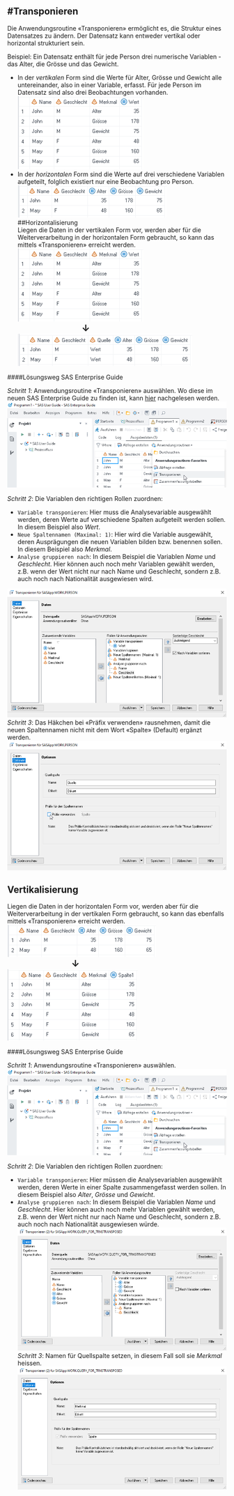 #Transponieren
---
Die Anwendungsroutine «Transponieren» ermöglicht es, die Struktur eines Datensatzes zu ändern. Der Datensatz kann entweder vertikal oder horizontal strukturiert sein.  

Beispiel: Ein Datensatz enthält für jede Person drei numerische Variablen - das Alter, die Grösse und das Gewicht.

* In der <em>vertikalen</em> Form sind die Werte für Alter, Grösse und Gewicht alle untereinander, also in einer Variable, erfasst. Für jede Person im Datensatz sind also drei Beobachtungen vorhanden.  
![](img/Transp_1.png)
* In der <em>horizontalen</em> Form sind die Werte auf drei verschiedene Variablen aufgeteilt, folglich existiert nur eine Beobachtung pro Person.   
![](img/Transp_2.png)
##Horizontalisierung  
Liegen die Daten in der vertikalen Form vor, werden aber für die Weiterverarbeitung in der horizontalen Form gebraucht, so kann das mittels «Transponieren» erreicht werden.  
![](img/Transp_1.png)  
&ensp;&ensp;&ensp;&ensp;&ensp;&ensp;&ensp;&ensp;&ensp;&ensp;&ensp;&ensp;&ensp;&ensp;&ensp;&ensp;&ensp;&ensp;&ensp;&ensp;&ensp;<span style="font-size:1.5em;">**&darr;**</span>  
![](img/Transp_3.png)

####Lösungsweg SAS Enterprise Guide  

<em>Schritt 1</em>: Anwendungsroutine «Transponieren» auswählen. Wo diese im neuen SAS Enterprise Guide zu finden ist, kann <a href="neweg.html">hier</a> nachgelesen werden. 
![](img/Transp_4.png)  

<em>Schritt 2</em>: Die Variablen den richtigen Rollen zuordnen:

*  `Variable transponieren`: Hier muss die Analysevariable ausgewählt werden, deren Werte auf verschiedene Spalten aufgeteilt werden sollen. In diesem Beispiel also _Wert_.  
*  `Neue Spaltennamen (Maximal: 1)`: Hier wird die Variable ausgewählt, deren Ausprägungen die neuen Variablen bilden bzw. benennen sollen. In diesem Beispiel also _Merkmal_.  
*  `Analyse gruppieren nach`: In diesem Beispiel die Variablen _Name_ und _Geschlecht_. Hier können auch noch mehr Variablen gewählt werden, z.B. wenn der Wert nicht nur nach Name und Geschlecht, sondern z.B. auch noch nach Nationalität ausgewiesen wird.  

![](img/Transp_5.png)  
<em>Schritt 3</em>: Das Häkchen bei «Präfix verwenden» rausnehmen, damit die neuen Spaltennamen nicht mit dem Wort «Spalte» (Default) ergänzt werden.  
![](img/Transp_6.png)  

## Vertikalisierung  
Liegen die Daten in der horizontalen Form vor, werden aber für die Weiterverarbeitung in der vertikalen Form gebraucht, so kann das ebenfalls mittels «Transponieren» erreicht werden.  
![](img/Transp_2.png)  
&ensp;&ensp;&ensp;&ensp;&ensp;&ensp;&ensp;&ensp;&ensp;&ensp;&ensp;&ensp;&ensp;&ensp;&ensp;&ensp;&ensp;&ensp;&ensp;&ensp;&ensp;<span style="font-size:1.5em;">**&darr;**</span>  
![](img/Transp_1_1.png)  

####Lösungsweg SAS Enterprise Guide  

<em>Schritt 1</em>: Anwendungsroutine «Transponieren» auswählen.
![](img/Transp_4.png)  

<em>Schritt 2</em>: Die Variablen den richtigen Rollen zuordnen:  

* `Variable transponieren`: Hier müssen die Analysevariablen ausgewählt werden, deren Werte in einer Spalte zusammengefasst werden sollen. In diesem Beispiel also _Alter_, _Grösse_ und _Gewicht_.  
* `Analyse gruppieren nach`: In diesem Beispiel die Variablen _Name_ und _Geschlecht_. Hier können auch noch mehr Variablen gewählt werden, z.B. wenn der Wert nicht nur nach Name und Geschlecht, sondern z.B. auch noch nach Nationalität ausgewiesen würde.  
![](img/Transp_8.png)  
<em>Schritt 3</em>: Namen für Quellspalte setzen, in diesem Fall soll sie _Merkmal_ heissen.
![](img/Transp_9.png)  